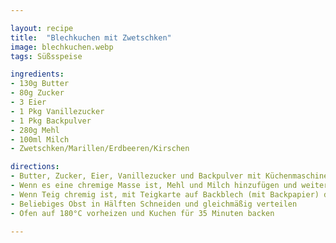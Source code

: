 ```yaml
---

layout: recipe
title:  "Blechkuchen mit Zwetschken"
image: blechkuchen.webp
tags: Süßsspeise

ingredients:
- 130g Butter
- 80g Zucker
- 3 Eier
- 1 Pkg Vanillezucker
- 1 Pkg Backpulver
- 280g Mehl
- 100ml Milch
- Zwetschken/Marillen/Erdbeeren/Kirschen

directions:
- Butter, Zucker, Eier, Vanillezucker und Backpulver mit Küchenmaschine mixen
- Wenn es eine chremige Masse ist, Mehl und Milch hinzufügen und weiter mixen
- Wenn Teig chremig ist, mit Teigkarte auf Backblech (mit Backpapier) dünn aufstreichen (ca 0,5-1cm hoch)
- Beliebiges Obst in Hälften Schneiden und gleichmäßig verteilen
- Ofen auf 180°C vorheizen und Kuchen für 35 Minuten backen

---
```

